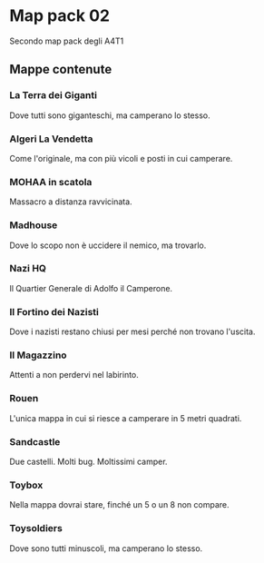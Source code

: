 # Map pack 02

Secondo map pack degli A4T1

## Mappe contenute

### La Terra dei Giganti

Dove tutti sono giganteschi, ma camperano lo stesso.

### Algeri La Vendetta

Come l'originale, ma con più vicoli e posti in cui camperare.

### MOHAA in scatola

Massacro a distanza ravvicinata.

### Madhouse

Dove lo scopo non è uccidere il nemico, ma trovarlo.

### Nazi HQ

Il Quartier Generale di Adolfo il Camperone.

### Il Fortino dei Nazisti

Dove i nazisti restano chiusi per mesi perché non trovano l'uscita.

### Il Magazzino

Attenti a non perdervi nel labirinto.

### Rouen

L'unica mappa in cui si riesce a camperare in 5 metri quadrati.

### Sandcastle

Due castelli. Molti bug. Moltissimi camper.

### Toybox

Nella mappa dovrai stare, finché un 5 o un 8 non compare.

### Toysoldiers

Dove sono tutti minuscoli, ma camperano lo stesso.
